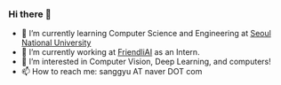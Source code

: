 ### Hi there 👋

- 🌱 I’m currently learning Computer Science and Engineering at [Seoul National University](https://snu.ac.kr/)
- 🔭 I’m currently working at [FriendliAI](https://friendli.ai/) as an Intern.
- 👯 I’m interested in Computer Vision, Deep Learning, and computers!
- 📫 How to reach me: sanggyu AT naver DOT com

<!--
**gyusang/gyusang** is a ✨ _special_ ✨ repository because its `README.md` (this file) appears on your GitHub profile.

Here are some ideas to get you started:

- 🔭 I’m currently working on ...
- 🌱 I’m currently learning ...
- 👯 I’m looking to collaborate on ...
- 🤔 I’m looking for help with ...
- 💬 Ask me about ...
- 📫 How to reach me: ...
- 😄 Pronouns: ...
- ⚡ Fun fact: ...
-->
